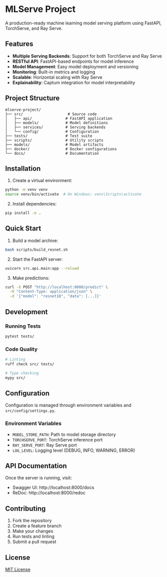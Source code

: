 # MLServe Project

A production-ready machine learning model serving platform using FastAPI, TorchServe, and Ray Serve.

## Features

- **Multiple Serving Backends**: Support for both TorchServe and Ray Serve
- **RESTful API**: FastAPI-based endpoints for model inference
- **Model Management**: Easy model deployment and versioning
- **Monitoring**: Built-in metrics and logging
- **Scalable**: Horizontal scaling with Ray Serve
- **Explainability**: Captum integration for model interpretability

## Project Structure

```
mlserve-project/
├── src/                    # Source code
│   ├── api/               # FastAPI application
│   ├── models/            # Model definitions
│   ├── services/          # Serving backends
│   └── config/            # Configuration
├── tests/                 # Test suite
├── scripts/               # Utility scripts
├── models/                # Model artifacts
├── docker/                # Docker configurations
└── docs/                  # Documentation
```

## Installation

1. Create a virtual environment:
```bash
python -m venv venv
source venv/bin/activate  # On Windows: venv\Scripts\activate
```

2. Install dependencies:
```bash
pip install -e .
```

## Quick Start

1. Build a model archive:
```bash
bash scripts/build_resnet.sh
```

2. Start the FastAPI server:
```bash
uvicorn src.api.main:app --reload
```

3. Make predictions:
```bash
curl -X POST "http://localhost:8000/predict" \
  -H "Content-Type: application/json" \
  -d '{"model": "resnet18", "data": [...]}'
```

## Development

### Running Tests
```bash
pytest tests/
```

### Code Quality
```bash
# Linting
ruff check src/ tests/

# Type checking
mypy src/
```

## Configuration

Configuration is managed through environment variables and `src/config/settings.py`.

### Environment Variables
- `MODEL_STORE_PATH`: Path to model storage directory
- `TORCHSERVE_PORT`: TorchServe inference port
- `RAY_SERVE_PORT`: Ray Serve port
- `LOG_LEVEL`: Logging level (DEBUG, INFO, WARNING, ERROR)

## API Documentation

Once the server is running, visit:
- Swagger UI: http://localhost:8000/docs
- ReDoc: http://localhost:8000/redoc

## Contributing

1. Fork the repository
2. Create a feature branch
3. Make your changes
4. Run tests and linting
5. Submit a pull request

## License

[MIT License](LICENSE)